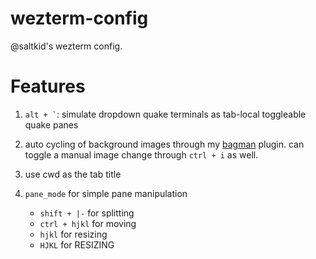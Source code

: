 # wezterm-config
@saltkid's wezterm config.

# Features
1. `` alt + ` ``: simulate dropdown quake terminals as tab-local toggleable quake panes
<!-- TODO: insert demo -->
2. auto cycling of background images through my
[bagman](https://github.com/saltkid/bagman) plugin. can toggle a manual image
change through `ctrl + i` as well.
<!-- TODO: insert demo -->
3. use cwd as the tab title

4. `pane_mode` for simple pane manipulation
    - `shift + |-` for splitting
    - `ctrl + hjkl` for moving
    - `hjkl` for resizing
    - `HJKL` for RESIZING
<!-- TODO: insert demo -->
